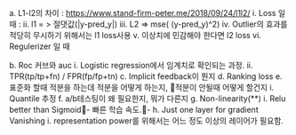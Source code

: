 a. L1-l2의 차이 : https://www.stand-firm-peter.me/2018/09/24/l1l2/
    i. Loss 일 때 : 
    ii. l1  = > 절댓값(|y-pred_y|)
    iii. L2 => mse( (y-pred_y)^2)
    iv. Outlier의 효과를 적당히 무시하기 위해서는 l1 loss사용
    v. 이상치에 민감해야 한다면 l2 loss
    vi. Regulerizer 일 때
    
b. Roc 커브와 auc
    i. Logistic regression에서 임계치로 확인되는 과정.
    ii. TPR(tp/tp+fn) / FPR(fp/fp+tn)
c. Implicit feedback이 뭔지
d. Ranking loss
e. 표준화 할때 적분을 하는데 적분을 어떻게 하는지, 적분이 안될때 어떻게 할건지
    i. Quantile  추정
f. a/b테스팅이 왜 필요한지, 뭐가 다른지
g. Non-linearity(**)
    i. Relu better than Sigmoid- 빠른 학습 속도.- 
h. Just one layer for gradient Vanishing
    i.  representation power를 위해서는 어느 정도 이상의 레이어가 필요함.
